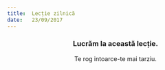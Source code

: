 ```yaml
---
title:  Lecție zilnică
date:   23/09/2017
---
```


### <center>Lucrăm la această lecție.</center>
<center>Te rog intoarce-te mai tarziu.</center>